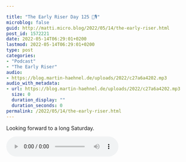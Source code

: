```yaml
---

title: "The Early Riser Day 125 🌅🎙"
microblog: false
guid: http://matti.micro.blog/2022/05/14/the-early-riser.html
post_id: 1572221
date: 2022-05-14T06:29:01+0200
lastmod: 2022-05-14T06:29:01+0200
type: post
categories:
- "Podcast"
- "The Early Riser"
audio:
- https://blog.martin-haehnel.de/uploads/2022/c27a6a4202.mp3
audio_with_metadata:
- url: https://blog.martin-haehnel.de/uploads/2022/c27a6a4202.mp3
  size: 0
  duration_display: ""
  duration_seconds: 0
permalink: /2022/05/14/the-early-riser.html
---
```

Looking forward to a long Saturday.

<audio controls="controls" src="https://blog.martin-haehnel.de/uploads/2022/c27a6a4202.mp3" preload="metadata" />
